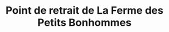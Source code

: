 ---
title: "Point de retrait de La Ferme des Petits Bonhommes"
url: /guichen/point-de-retrait-de-la-ferme-des-petits-bonhommes/
shop: Hofladen
---